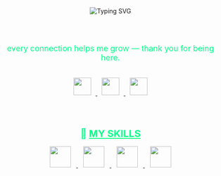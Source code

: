<div align="center">

  <!-- Typing Text with About Me -->
  <img src="https://readme-typing-svg.demolab.com?font=Fira+Code&size=22&pause=1000&color=00FF88&center=true&vCenter=true&width=500&lines=Hi+%F0%9F%91%8B+I'm+Akhyul+Rizal;A+Machine+Learning+and+AI+Enthusiast;Student+who+loves+Data+and+Code;Currently+exploring+ML+%2B+Software+Dev;Let's+connect+and+grow+together!" alt="Typing SVG" />

  <br><br>

  <p style="color:#00ff88; font-size: 18px;">every connection helps me grow — thank you for being here.</p>

  <br>

  <!-- Social Media Icons -->
  <a href="https://linkedin.com/in/akhyulrizal" target="_blank">
    <img src="https://img.icons8.com/fluency/48/0A66C2/linkedin.png" width="40" style="margin: 0 10px;" />
  </a>
  <a href="https://instagram.com/akhyulrizal" target="_blank">
    <img src="https://img.icons8.com/fluency/48/E4405F/instagram-new.png" width="40" style="margin: 0 10px;" />
  </a>
  <a href="mailto:akhyulinfo@gmail.com" target="_blank">
    <img src="https://img.icons8.com/fluency/48/D14836/gmail-new.png" width="40" style="margin: 0 10px;" />
  </a>

  <br><br>

  <!-- My Skills Title -->
  <h3>
    <span style="color:#00ff88; font-size: 22px;">
      🚀 <u><strong>MY SKILLS</strong></u>
    </span>
  </h3>

  <!-- Skills Icons Only -->
  <a href="https://www.python.org/" target="_blank">
    <img src="https://img.icons8.com/color/48/000000/python--v1.png" width="48" style="margin: 0 12px;" />
  </a>
  <a href="https://developer.mozilla.org/en-US/docs/Web/HTML" target="_blank">
    <img src="https://img.icons8.com/color/48/000000/html-5--v1.png" width="48" style="margin: 0 12px;" />
  </a>
  <a href="https://developer.mozilla.org/en-US/docs/Web/CSS" target="_blank">
    <img src="https://img.icons8.com/color/48/000000/css3.png" width="48" style="margin: 0 12px;" />
  </a>
  <a href="https://developer.mozilla.org/en-US/docs/Web/JavaScript" target="_blank">
    <img src="https://img.icons8.com/color/48/000000/javascript--v1.png" width="48" style="margin: 0 12px;" />
  </a>

</div>